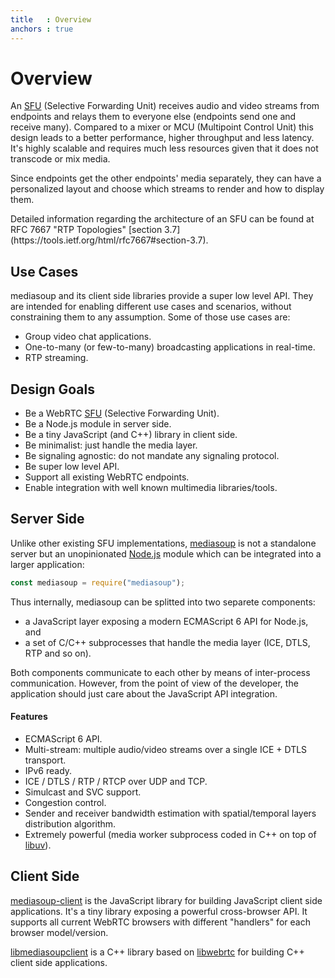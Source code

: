 ```yaml
---
title   : Overview
anchors : true
---
```



# Overview

An [SFU](https://webrtcglossary.com/sfu/) (Selective Forwarding Unit) receives audio and video streams from endpoints and relays them to everyone else (endpoints send one and receive many). Compared to a mixer or MCU (Multipoint Control Unit) this design leads to a better performance, higher throughput and less latency. It's highly scalable and requires much less resources given that it does not transcode or mix media.

Since endpoints get the other endpoints' media separately, they can have a personalized layout and choose which streams to render and how to display them.

<div markdown="1" class="note">
Detailed information regarding the architecture of an SFU can be found at RFC 7667 "RTP Topologies" [section 3.7](https://tools.ietf.org/html/rfc7667#section-3.7).
</div>


## Use Cases

mediasoup and its client side libraries provide a super low level API. They are intended for enabling different use cases and scenarios, without constraining them to any assumption. Some of those use cases are:

* Group video chat applications.
* One-to-many (or few-to-many) broadcasting applications in real-time.
* RTP streaming.


## Design Goals

* Be a WebRTC [SFU](https://webrtcglossary.com/sfu/) (Selective Forwarding Unit).
* Be a Node.js module in server side.
* Be a tiny JavaScript (and C++) library in client side.
* Be minimalist: just handle the media layer.
* Be signaling agnostic: do not mandate any signaling protocol.
* Be super low level API.
* Support all existing WebRTC endpoints.
* Enable integration with well known multimedia libraries/tools.


## Server Side

Unlike other existing SFU implementations, [mediasoup](https://github.com/versatica/mediasoup) is not a standalone server but an unopinionated [Node.js](https://nodejs.org) module which can be integrated into a larger application:

```javascript
const mediasoup = require("mediasoup");
```

Thus internally, mediasoup can be splitted into two separete components:

* a JavaScript layer exposing a modern ECMAScript 6 API for Node.js, and
* a set of C/C++ subprocesses that handle the media layer (ICE, DTLS, RTP and so on).

Both components communicate to each other by means of inter-process communication. However, from the point of view of the developer, the application should just care about the JavaScript API integration.


#### Features

* ECMAScript 6 API.
* Multi-stream: multiple audio/video streams over a single ICE + DTLS transport.
* IPv6 ready.
* ICE / DTLS / RTP / RTCP over UDP and TCP.
* Simulcast and SVC support.
* Congestion control.
* Sender and receiver bandwidth estimation with spatial/temporal layers distribution algorithm.
* Extremely powerful (media worker subprocess coded in C++ on top of [libuv](https://libuv.org)).


## Client Side

[mediasoup-client](https://github.com/versatica/mediasoup-client) is the JavaScript library for building JavaScript client side applications. It's a tiny library exposing a powerful cross-browser API. It supports all current WebRTC browsers with different "handlers" for each browser model/version.

[libmediasoupclient](https://github.com/versatica/libmediasoupclient) is a C++ library based on [libwebrtc](https://webrtc.org/) for building C++ client side applications.
